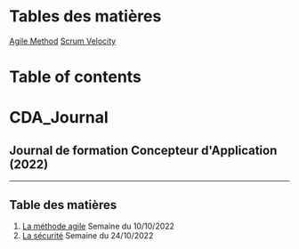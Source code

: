 # Tables des matières


[Agile Method](./agile_methode/README.md)
[Scrum Velocity](./agile_methode/scrum_velocity.md)



# Table of contents

# CDA_Journal

## Journal de formation Concepteur d'Application (2022)

---

## Table des matières

1. [La méthode agile](./agile_methode/README.md) Semaine du 10/10/2022
2. [La sécurité](./security/README.md) Semaine du 24/10/2022